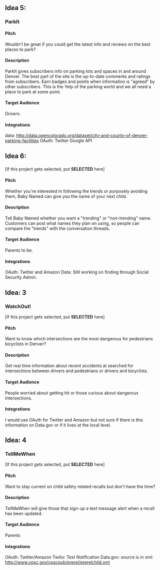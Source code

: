 ## Idea 5:

### ParkIt



#### Pitch

Wouldn't be great if you could get the latest info and reviews on the best
places to park?

#### Description

ParkIt gives subscribers info on parking lots and spaces in and around Denver.
The best part of the site is the up-to-date comments and ratings from subscribers.
Earn badges and points when information is "agreed" by other subscribers.
This is the Yelp of the parking world and we all need a place to park at some
point.

#### Target Audience

Drivers.

#### Integrations

data: http://data.opencolorado.org/dataset/city-and-county-of-denver-parking-facilities
OAuth: Twitter
Google API

## Idea 6:

### 

[If this project gets selected, put **SELECTED** here]

#### Pitch

Whether you're interested in following the trends or purposely avoiding them,
Baby Named can give you the name of your next child.

#### Description

Tell Baby Named whether you want a "trending" or "non-trending" name. Customers
can post what names they plan on using, so people can compare the "trends" with
the conversation threads.

#### Target Audience

Parents to be.

#### Integrations

OAuth: Twitter and Amazon
Data: Still working on finding through Social Security Admin.


## Idea: 3

### WatchOut!

[If this project gets selected, put **SELECTED** here]

#### Pitch

Want to know which intersections are the most dangerous for pedestrians
bicyclists in Denver?

#### Description

Get real time information about recent accidents at searched for intersections
between drivers and pedestrians or drivers and bicyclists.

#### Target Audience

People worried about getting hit or those curious about dangerous intersections.

#### Integrations

I would use OAuth for Twitter and Amazon but not sure if there is this information
on Data.gov or if it lives at the local level.


## Idea: 4

### TellMeWhen

[If this project gets selected, put **SELECTED** here]

#### Pitch

Want to stay current on child safety related recalls but don't have the time?

#### Description

TellMeWhen will give those that sign-up a text message alert when a recall has
been updated.

#### Target Audience

Parents

#### Integrations

OAuth: Twitter/Amazon
Twilio: Text Notification
Data.gov: source is in xml: http://www.cpsc.gov/cpscpub/prerel/prerelchild.xml
